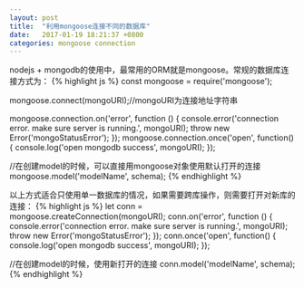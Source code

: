 ```yaml
---
layout: post
title:  "利用mongoose连接不同的数据库"
date:   2017-01-19 18:21:37 +0800
categories: mongoose connection
---
```


nodejs + mongodb的使用中，最常用的ORM就是mongoose。常规的数据库连接方式为：
{% highlight js %}
const mongoose = require('mongoose');

mongoose.connect(mongoURI);//mongoURI为连接地址字符串

mongoose.connection.on('error', function () {
  console.error('connection error. make sure server is running.', mongoURI);
  throw new Error('mongoStatusError');
});
mongoose.connection.once('open', function() {
  console.log('open mongodb success', mongoURI);
});

//在创建model的时候，可以直接用mongoose对象使用默认打开的连接
mongoose.model('modelName', schema);
{% endhighlight %}

以上方式适合只使用单一数据库的情况，如果需要跨库操作，则需要打开对新库的连接：
{% highlight js %}
let conn = mongoose.createConnection(mongoURI);
conn.on('error', function () {
  console.error('connection error. make sure server is running.', mongoURI);
  throw new Error('mongoStatusError');
});
conn.once('open', function() {
  console.log('open mongodb success', mongoURI);
});

//在创建model的时候，使用新打开的连接
conn.model('modelName', schema);
{% endhighlight %}
